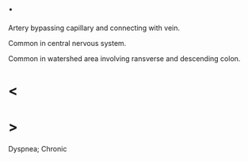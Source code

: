 # .

Artery bypassing capillary and connecting with vein.

Common in central nervous system.

Common in watershed area involving ransverse and descending colon.

# <

# >

Dyspnea; Chronic
